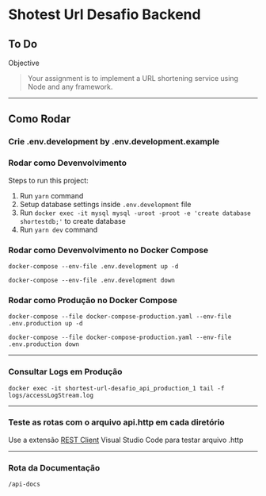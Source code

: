 # Shotest Url Desafio Backend

## To Do

Objective
> Your assignment is to implement a URL shortening service using Node and any framework.

***

## Como Rodar

### Crie .env.development by .env.development.example

### Rodar como Devenvolvimento

Steps to run this project:

1. Run `yarn` command
2. Setup database settings inside `.env.development` file
3. Run `docker exec -it mysql mysql -uroot -proot -e 'create database shortestdb;'` to create database
4. Run `yarn dev` command

### Rodar como Devenvolvimento no Docker Compose

`docker-compose --env-file .env.development up -d`
<br>

`docker-compose --env-file .env.development down`

### Rodar como Produção no Docker Compose

`docker-compose --file docker-compose-production.yaml --env-file .env.production up -d`
<br>

`docker-compose --file docker-compose-production.yaml --env-file .env.production down`

***

### Consultar Logs em Produção

`docker exec -it shortest-url-desafio_api_production_1 tail -f logs/accessLogStream.log`

***

### Teste as rotas com o arquivo api.http em cada diretório

Use a extensão [REST Client](https://marketplace.visualstudio.com/items?itemName=humao.rest-client "REST Client") Visual Studio Code para testar arquivo .http

***

### Rota da Documentação

`/api-docs`
